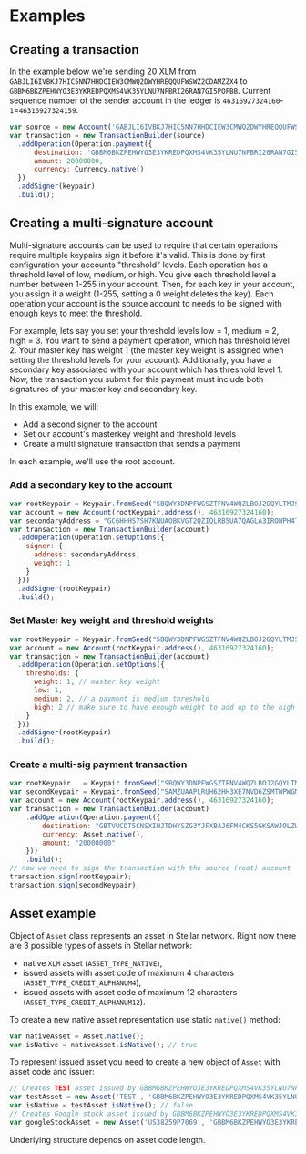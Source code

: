 # Examples


## Creating a transaction

In the example below we're sending 20 XLM from `GABJLI6IVBKJ7HIC5NN7HHDCIEW3CMWQ2DWYHREQQUFWSWZ2CDAMZZX4` to
`GBBM6BKZPEHWYO3E3YKREDPQXMS4VK35YLNU7NFBRI26RAN7GI5POFBB`. Current sequence number of the sender account in the ledger is `46316927324160`-`1`=`46316927324159`.

```js
var source = new Account('GABJLI6IVBKJ7HIC5NN7HHDCIEW3CMWQ2DWYHREQQUFWSWZ2CDAMZZX4', 46316927324160);
var transaction = new TransactionBuilder(source)
  .addOperation(Operation.payment({
      destination: 'GBBM6BKZPEHWYO3E3YKREDPQXMS4VK35YLNU7NFBRI26RAN7GI5POFBB',
      amount: 20000000,
      currency: Currency.native()
  })
  .addSigner(keypair)
  .build();
```

## Creating a multi-signature account

Multi-signature accounts can be used to require that certain operations require multiple keypairs sign it before it's valid.
This is done by first configuration your accounts "threshold" levels. Each operation has a threshold level of low, medium,
or high. You give each threshold level a number between 1-255 in your account. Then, for each key in your account, you
assign it a weight (1-255, setting a 0 weight deletes the key). Each operation your account is the source account to needs to be signed with enough keys to meet the threshold.

For example, lets say you set your threshold levels low = 1, medium = 2, high = 3. You want to send a payment operation,
which has threshold level 2. Your master key has weight 1 (the master key weight is assigned when setting the threshold
levels for your account). Additionally, you have a secondary key associated with your account which has threshold level 1.
Now, the transaction you submit for this payment must include both signatures of your master key and secondary key.

In this example, we will:

* Add a second signer to the account
* Set our account's masterkey weight and threshold levels
* Create a multi signature transaction that sends a payment

In each example, we'll use the root account.

### Add a secondary key to the account

```js
var rootKeypair = Keypair.fromSeed("SBQWY3DNPFWGSZTFNV4WQZLBOJ2GQYLTMJSWK3TTMVQXEY3INFXGO52X")
var account = new Account(rootKeypair.address(), 46316927324160);
var secondaryAddress = "GC6HHHS7SH7KNUAOBKVGT2QZIQLRB5UA7QAGLA3IROWPH4TN65UKNJPK";
var transaction = new TransactionBuilder(account)
  .addOperation(Operation.setOptions({
    signer: {
      address: secondaryAddress,
      weight: 1
    }
  }))
  .addSigner(rootKeypair)
  .build();
```

### Set Master key weight and threshold weights

```js
var rootKeypair = Keypair.fromSeed("SBQWY3DNPFWGSZTFNV4WQZLBOJ2GQYLTMJSWK3TTMVQXEY3INFXGO52X");
var account = new Account(rootKeypair.address(), 46316927324160);
var transaction = new TransactionBuilder(account)
  .addOperation(Operation.setOptions({
    thresholds: {
      weight: 1, // master key weight
      low: 1,
      medium: 2, // a payment is medium threshold
      high: 2 // make sure to have enough weight to add up to the high threshold!
    }
  }))
  .addSigner(rootKeypair)
  .build();
```

### Create a multi-sig payment transaction

```js
var rootKeypair   = Keypair.fromSeed("SBQWY3DNPFWGSZTFNV4WQZLBOJ2GQYLTMJSWK3TTMVQXEY3INFXGO52X");
var secondKeypair = Keypair.fromSeed("SAMZUAAPLRUH62HH3XE7NVD6ZSMTWPWGM6DS4X47HLVRHEBKP4U2H5E7");
var account = new Account(rootKeypair.address(), 46316927324160);
var transaction = new TransactionBuilder(account)
    .addOperation(Operation.payment({
        destination: "GBTVUCDT5CNSXIHJTDHYSZG3YJFXBAJ6FM4CKS5GKSAWJOLZW6XX7NVC",
        currency: Asset.native(),
        amount: "20000000"
    }))
    .build();
// now we need to sign the transaction with the source (root) account
transaction.sign(rootKeypair);
transaction.sign(secondKeypair);
```

## Asset example
Object of `Asset` class represents an asset in Stellar network. Right now there are 3 possible types of assets in Stellar network:
* native `XLM` asset (`ASSET_TYPE_NATIVE`),
* issued assets with asset code of maximum 4 characters (`ASSET_TYPE_CREDIT_ALPHANUM4`),
* issued assets with asset code of maximum 12 characters (`ASSET_TYPE_CREDIT_ALPHANUM12`).

To create a new native asset representation use static `native()` method:
```js
var nativeAsset = Asset.native();
var isNative = nativeAsset.isNative(); // true
```

To represent issued asset you need to create a new object of `Asset` with asset code and issuer:
```js
// Creates TEST asset issued by GBBM6BKZPEHWYO3E3YKREDPQXMS4VK35YLNU7NFBRI26RAN7GI5POFBB
var testAsset = new Asset('TEST', 'GBBM6BKZPEHWYO3E3YKREDPQXMS4VK35YLNU7NFBRI26RAN7GI5POFBB');
var isNative = testAsset.isNative(); // false
// Creates Google stock asset issued by GBBM6BKZPEHWYO3E3YKREDPQXMS4VK35YLNU7NFBRI26RAN7GI5POFBB
var googleStockAsset = new Asset('US38259P7069', 'GBBM6BKZPEHWYO3E3YKREDPQXMS4VK35YLNU7NFBRI26RAN7GI5POFBB');
```

Underlying structure depends on asset code length.
